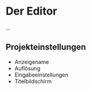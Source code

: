 # Der Editor

...

## Projekteinstellungen

- Anzeigename
- Auflösung
- Eingabeeinstellungen
- Titelbildschirm
